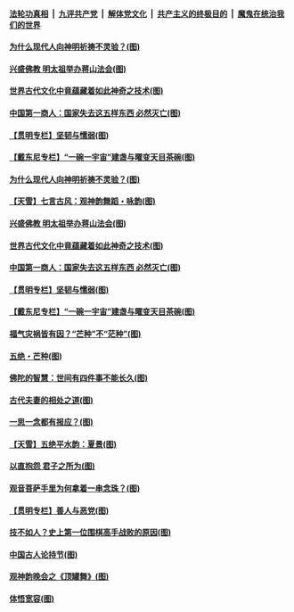 

####  [法轮功真相](../../../../basic/blob/master/README.md?t=06080931) &nbsp;|&nbsp; [九评共产党](../../../../9ping.md/blob/master/README.md?t=06080931) &nbsp;|&nbsp; [解体党文化](../../../../jtdwh.md/blob/master/README.md?t=06080931)  &nbsp;|&nbsp; [共产主义的终极目的](../../../../gczydzjmd.md/blob/master/README.md?t=06080931) &nbsp;|&nbsp; [魔鬼在统治我们的世界](../../../../mgztzwmdsj.md/blob/master/README.md?t=06080931) 

#### [为什么现代人向神明祈祷不灵验？(图)](../pages/p7/935481.md?t=06080931) 

#### [兴盛佛教 明太祖举办蒋山法会(图)](../pages/p7/935483.md?t=06080931) 

#### [世界古代文化中竟蕴藏着如此神奇之技术(图)](../pages/p7/935472.md?t=06080931) 

#### [中国第一商人：国家失去这五样东西 必然灭亡(图)](../pages/p7/935577.md?t=06080931) 

#### [【贯明专栏】坚韧与懦弱(图)](../pages/p7/935373.md?t=06080931) 

#### [【戴东尼专栏】“一碗一宇宙”建盏与曜变天目茶碗(图)](../pages/p7/933793.md?t=06080931) 

#### [为什么现代人向神明祈祷不灵验？(图)](../pages/p7/935481.md?t=06080931) 

#### [【天雪】七言古风：观神韵舞蹈・咏韵(图)](../pages/p7/935584.md?t=06080931) 

#### [兴盛佛教 明太祖举办蒋山法会(图)](../pages/p7/935483.md?t=06080931) 

#### [世界古代文化中竟蕴藏着如此神奇之技术(图)](../pages/p7/935472.md?t=06080931) 

#### [中国第一商人：国家失去这五样东西 必然灭亡(图)](../pages/p7/935577.md?t=06080931) 

#### [【贯明专栏】坚韧与懦弱(图)](../pages/p7/935373.md?t=06080931) 

#### [【戴东尼专栏】“一碗一宇宙”建盏与曜变天目茶碗(图)](../pages/p7/933793.md?t=06080931) 

#### [福气灾祸皆有因？“芒种”不“茫种”(图)](../pages/p7/897588.md?t=06080931) 

#### [五绝・芒种(图)](../pages/p7/935583.md?t=06080931) 

#### [佛陀的智慧：世间有四件事不能长久(图)](../pages/p7/935487.md?t=06080931) 

#### [古代夫妻的相处之道(图)](../pages/p7/935162.md?t=06080931) 

#### [一思一念都有报应？(图)](../pages/p7/935469.md?t=06080931) 

#### [【天雪】五绝平水韵：夏景(图)](../pages/p7/935368.md?t=06080931) 

#### [以直抱怨 君子之所为(图)](../pages/p7/935160.md?t=06080931) 

#### [观音菩萨手里为何拿着一串念珠？(图)](../pages/p7/935287.md?t=06080931) 

#### [【贯明专栏】善人与恶党(图)](../pages/p7/935272.md?t=06080931) 

#### [技不如人？史上第一位围棋高手战败的原因(图)](../pages/p7/935156.md?t=06080931) 

#### [中国古人论持节(图)](../pages/p7/935158.md?t=06080931) 

#### [观神韵晚会之《顶罐舞》(图)](../pages/p7/933431.md?t=06080931) 

#### [体悟宽容(图)](../pages/p7/935159.md?t=06080931) 

